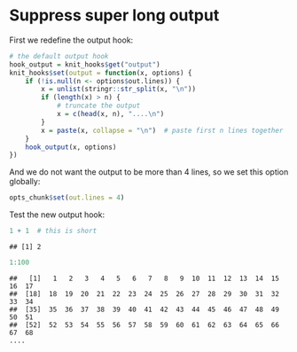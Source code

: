 # Suppress super long output

First we redefine the output hook:


```r
# the default output hook
hook_output = knit_hooks$get("output")
knit_hooks$set(output = function(x, options) {
    if (!is.null(n <- options$out.lines)) {
        x = unlist(stringr::str_split(x, "\n"))
        if (length(x) > n) {
            # truncate the output
            x = c(head(x, n), "....\n")
        }
        x = paste(x, collapse = "\n")  # paste first n lines together
    }
    hook_output(x, options)
})
```


And we do not want the output to be more than 4 lines, so we set this option globally:


```r
opts_chunk$set(out.lines = 4)
```


Test the new output hook:


```r
1 + 1  # this is short
```

```
## [1] 2
```



```r
1:100
```

```
##   [1]   1   2   3   4   5   6   7   8   9  10  11  12  13  14  15  16  17
##  [18]  18  19  20  21  22  23  24  25  26  27  28  29  30  31  32  33  34
##  [35]  35  36  37  38  39  40  41  42  43  44  45  46  47  48  49  50  51
##  [52]  52  53  54  55  56  57  58  59  60  61  62  63  64  65  66  67  68
....
```

